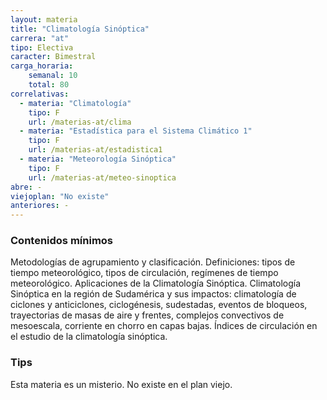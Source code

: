 ```yaml
---
layout: materia
title: "Climatología Sinóptica"
carrera: "at"
tipo: Electiva
caracter: Bimestral
carga_horaria: 
    semanal: 10
    total: 80
correlativas:
  - materia: "Climatología"
    tipo: F
    url: /materias-at/clima
  - materia: "Estadística para el Sistema Climático 1"
    tipo: F
    url: /materias-at/estadistica1
  - materia: "Meteorología Sinóptica"
    tipo: F
    url: /materias-at/meteo-sinoptica
abre: -
viejoplan: "No existe"
anteriores: -
---
```


### Contenidos mínimos
Metodologías de agrupamiento y clasificación. Definiciones: tipos de tiempo meteorológico, tipos de circulación, regímenes de tiempo meteorológico. Aplicaciones de la Climatología Sinóptica. Climatología Sinóptica en la región de Sudamérica y sus impactos: climatología de ciclones y anticiclones, ciclogénesis, sudestadas, eventos de bloqueos, trayectorias de masas de aire y frentes, complejos convectivos de mesoescala, corriente en chorro en capas bajas. Índices de circulación en el estudio de la climatología sinóptica.

### Tips
Esta materia es un misterio. No existe en el plan viejo.